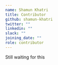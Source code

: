 ```yaml
---
name: Shamun Khatri
title: Contributor
github: shamun-khatri
twitter: ""
linkedin: ""
slack: ""
joining_date: ""
role: contributor
---
```


Still waiting for this
